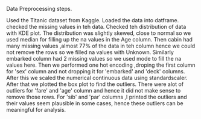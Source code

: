 Data Preprocessing steps.


Used the Titanic dataset from Kaggle.
Loaded the data into datframe.
checked the missing values in teh data.
Checked teh distribution of data with KDE plot.
The distribution was slightly skewed, close to normal so we used median for filling up the na values in the Age column.
Then cabin had many missing values ,almost 77% of the data in teh column hence we could not remove the rows so we filled na values with Unknown.
Similarly embarked column had 2 missing values so we used mode to fill the na values here.
Then we performed one hot encoding ,droping the first column for 'sex' column and not dropping it for 'embarked' and 'deck' columns.
After this we scaled the numerical continuous data using standardscaler.
After that we plotted the box plot to find the outliers. There were alot of outliers for 'fare' and 'age' column and hence it did not make sense to remove those rows. 
For 'sib' and 'par' columns ,I printed the outliers and their values seem plausible in some cases, hence these outliers can be meaningful for analysis.
